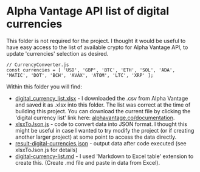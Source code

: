 # Alpha Vantage API list of digital currencies

This folder is not required for the project. I thought it would be useful to have easy access to the list of available crypto for Alpha Vantage API, to update 'currencies' selection as desired. 

```
// CurrencyConverter.js
const currencies = [ 'USD', 'GBP', 'BTC', 'ETH', 'SOL', 'ADA', 'MATIC', 'DOT', 'BCH', 'AVAX', 'ATOM', 'LTC', 'XRP' ];
```

Within this folder you will find:
- <u>digital_currency_list.xlsx</u> - I downloaded the .csv from Alpha Vantage and saved it as .xlsx into this folder. The list was correct at the time of building this project. You can download the current file by clicking the 'digital currency list' link here: [alphavantage.co/documentation](https://www.alphavantage.co/documentation/#:~:text=cryptocurrency%20specified%2C%20updated%20realtime.-,API%20Parameters,-%E2%9D%9A%20Required%3A%20function).
- <u>xlsxToJson.js</u> - code to convert data into JSON format. I thought this might be useful in case I wanted to try modify the project (or if creating another larger project) at some point to access the data directly.
- <u>result-digital-currencies.json</u> - output data after code executed (see xlsxToJson.js for details)
- <u>digital-currency-list.md</u> - I used 'Markdown to Excel table' extension to create this. (Create .md file and paste in data from Excel).



